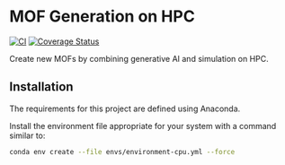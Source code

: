 # MOF Generation on HPC

[![CI](https://github.com/globus-labs/mof-generation-at-scale/actions/workflows/python-package-conda.yml/badge.svg?branch=main)](https://github.com/globus-labs/mof-generation-at-scale/actions/workflows/python-package-conda.yml)
[![Coverage Status](https://coveralls.io/repos/github/globus-labs/mof-generation-at-scale/badge.svg?branch=main)](https://coveralls.io/github/globus-labs/mof-generation-at-scale?branch=main)

Create new MOFs by combining generative AI and simulation on HPC.

## Installation

The requirements for this project are defined using Anaconda. 

Install the environment file appropriate for your system with a command similar to:

```bash
conda env create --file envs/environment-cpu.yml --force
```
